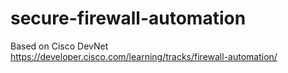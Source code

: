 # secure-firewall-automation
Based on Cisco DevNet
https://developer.cisco.com/learning/tracks/firewall-automation/